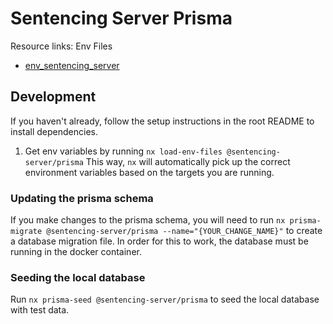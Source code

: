 # Sentencing Server Prisma

Resource links:
Env Files

- [env_sentencing_server](https://console.cloud.google.com/security/secret-manager/secret/env_dev_sentencing_server/versions?project=recidiviz-dashboard-staging)

## Development

If you haven't already, follow the setup instructions in the root README to install dependencies.

1. Get env variables by running `nx load-env-files @sentencing-server/prisma`
  This way, `nx` will automatically pick up the correct environment variables based on the targets you are running.

### Updating the prisma schema

If you make changes to the prisma schema, you will need to run `nx prisma-migrate @sentencing-server/prisma --name="{YOUR_CHANGE_NAME}"` to create a database migration file. In order for this to work, the database must be running in the docker container.

### Seeding the local database

Run `nx prisma-seed @sentencing-server/prisma` to seed the local database with test data.
